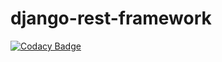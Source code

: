 # django-rest-framework
[![Codacy Badge](https://api.codacy.com/project/badge/Grade/0e5b3e909fb948a4817f95e329f2ca64)](https://www.codacy.com/app/sudhanshu-jha/django-rest-framework?utm_source=github.com&amp;utm_medium=referral&amp;utm_content=sudhanshu-jha/django-rest-framework&amp;utm_campaign=Badge_Grade)
